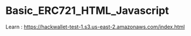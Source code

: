 # Basic_ERC721_HTML_Javascript

Learn : https://hackwallet-test-1.s3.us-east-2.amazonaws.com/index.html
